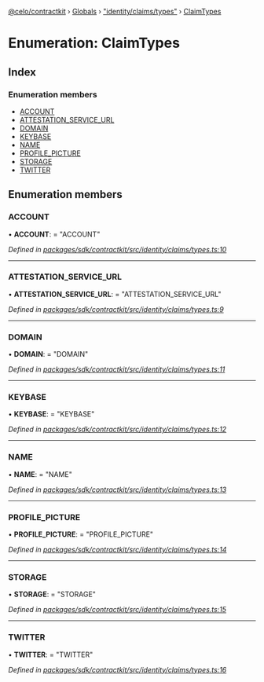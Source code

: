 [@celo/contractkit](../README.md) › [Globals](../globals.md) › ["identity/claims/types"](../modules/_identity_claims_types_.md) › [ClaimTypes](_identity_claims_types_.claimtypes.md)

# Enumeration: ClaimTypes

## Index

### Enumeration members

* [ACCOUNT](_identity_claims_types_.claimtypes.md#account)
* [ATTESTATION_SERVICE_URL](_identity_claims_types_.claimtypes.md#attestation_service_url)
* [DOMAIN](_identity_claims_types_.claimtypes.md#domain)
* [KEYBASE](_identity_claims_types_.claimtypes.md#keybase)
* [NAME](_identity_claims_types_.claimtypes.md#name)
* [PROFILE_PICTURE](_identity_claims_types_.claimtypes.md#profile_picture)
* [STORAGE](_identity_claims_types_.claimtypes.md#storage)
* [TWITTER](_identity_claims_types_.claimtypes.md#twitter)

## Enumeration members

###  ACCOUNT

• **ACCOUNT**: = "ACCOUNT"

*Defined in [packages/sdk/contractkit/src/identity/claims/types.ts:10](https://github.com/celo-org/celo-monorepo/blob/contractkit-v1.2.2/packages/sdk/contractkit/src/identity/claims/types.ts#L10)*

___

###  ATTESTATION_SERVICE_URL

• **ATTESTATION_SERVICE_URL**: = "ATTESTATION_SERVICE_URL"

*Defined in [packages/sdk/contractkit/src/identity/claims/types.ts:9](https://github.com/celo-org/celo-monorepo/blob/contractkit-v1.2.2/packages/sdk/contractkit/src/identity/claims/types.ts#L9)*

___

###  DOMAIN

• **DOMAIN**: = "DOMAIN"

*Defined in [packages/sdk/contractkit/src/identity/claims/types.ts:11](https://github.com/celo-org/celo-monorepo/blob/contractkit-v1.2.2/packages/sdk/contractkit/src/identity/claims/types.ts#L11)*

___

###  KEYBASE

• **KEYBASE**: = "KEYBASE"

*Defined in [packages/sdk/contractkit/src/identity/claims/types.ts:12](https://github.com/celo-org/celo-monorepo/blob/contractkit-v1.2.2/packages/sdk/contractkit/src/identity/claims/types.ts#L12)*

___

###  NAME

• **NAME**: = "NAME"

*Defined in [packages/sdk/contractkit/src/identity/claims/types.ts:13](https://github.com/celo-org/celo-monorepo/blob/contractkit-v1.2.2/packages/sdk/contractkit/src/identity/claims/types.ts#L13)*

___

###  PROFILE_PICTURE

• **PROFILE_PICTURE**: = "PROFILE_PICTURE"

*Defined in [packages/sdk/contractkit/src/identity/claims/types.ts:14](https://github.com/celo-org/celo-monorepo/blob/contractkit-v1.2.2/packages/sdk/contractkit/src/identity/claims/types.ts#L14)*

___

###  STORAGE

• **STORAGE**: = "STORAGE"

*Defined in [packages/sdk/contractkit/src/identity/claims/types.ts:15](https://github.com/celo-org/celo-monorepo/blob/contractkit-v1.2.2/packages/sdk/contractkit/src/identity/claims/types.ts#L15)*

___

###  TWITTER

• **TWITTER**: = "TWITTER"

*Defined in [packages/sdk/contractkit/src/identity/claims/types.ts:16](https://github.com/celo-org/celo-monorepo/blob/contractkit-v1.2.2/packages/sdk/contractkit/src/identity/claims/types.ts#L16)*
